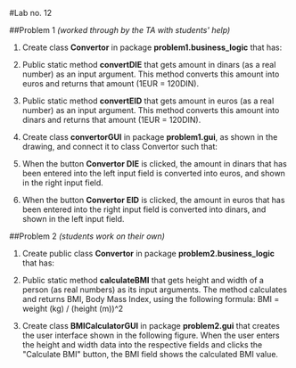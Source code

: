 #Lab no. 12


##Problem 1
*(worked through by the TA with students' help)*

1. Create class **Convertor** in package **problem1.business_logic** that has:

2. Public static method **convertDIE** that gets amount in dinars (as a real number) as an input argument. This
method converts this amount into euros and returns that amount (1EUR = 120DIN).

2. Public static method **convertEID** that gets amount in euros (as a real number) as an input argument. This
method converts this amount into dinars and returns that amount (1EUR = 120DIN).

4. Create class **convertorGUI** in package **problem1.gui**, as shown in the drawing, and connect it to class Convertor such that:

5. When the button **Convertor DIE** is clicked, the amount in dinars that has been entered into the left input field
is converted into euros, and shown in the right input field.

5. When the button **Convertor EID** is clicked, the amount in euros that has been entered into the right input field
is converted into dinars, and shown in the left input field.


##Problem 2
*(students work on their own)*

1. Create public class **Convertor** in package **problem2.business_logic** that has:

2. Public static method **calculateBMI** that gets height and width of a person (as real numbers)
as its input arguments. The method calculates and returns BMI, Body Mass Index, using the following formula:
BMI = weight (kg) / (height (m))^2

3. Create class **BMICalculatorGUI** in package **problem2.gui** that creates the user interface shown in
the following figure. When the user enters the height and width data into the respective fields and clicks
the "Calculate BMI" button, the BMI field shows the calculated BMI value.
